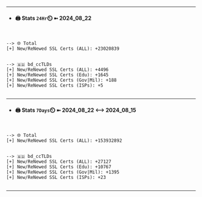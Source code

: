 

---
- #### 🖨️ **Stats** `24Hr`⏲️ ➼ 2024_08_22
```console


--> 🌐 Total
[+] New/ReNewed SSL Certs (ALL): +23020839


--> 🇧🇩 bd_ccTLDs
[+] New/ReNewed SSL Certs (ALL): +4496
[+] New/ReNewed SSL Certs (Edu): +1645
[+] New/ReNewed SSL Certs (Gov|Mil): +188
[+] New/ReNewed SSL Certs (ISPs): +5


```

---
- #### 🖨️ **Stats** `7Days`⏲️ ➼ 2024_08_22 <--> 2024_08_15
```console


--> 🌐 Total
[+] New/ReNewed SSL Certs (ALL): +153932892


--> 🇧🇩 bd_ccTLDs
[+] New/ReNewed SSL Certs (ALL): +27127
[+] New/ReNewed SSL Certs (Edu): +10767
[+] New/ReNewed SSL Certs (Gov|Mil): +1395
[+] New/ReNewed SSL Certs (ISPs): +23


```

---

